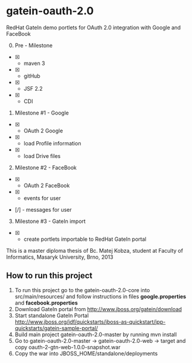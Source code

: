 gatein-oauth-2.0
================

RedHat GateIn demo portlets for OAuth 2.0 integration with Google and FaceBook

0. Pre - Milestone
 - [x] - maven 3
 - [x] - gitHub
 - [x] - JSF 2.2
 - [x] - CDI

1. Milestone #1 - Google
 - [x] - OAuth 2 Google
 - [x] - load Profile information
 - [x] - load Drive files

2. Milestone #2 - FaceBook
 - [x] - OAuth 2 FaceBook
 - [x] - events for user
 - [/] - messages for user

3. Milestone #3 - GateIn import
 - [x] - create portlets importable to RedHat GateIn portal

This is a master diploma thesis of Bc. Matej Kobza, student at Faculty of Informatics, Masaryk University, Brno, 2013

How to run this project
---------------
1. To run this project go to the gatein-oauth-2.0-core into
src/main/resources/ and follow instructions in files **google.properties** and **facebook.properties**
2. Download GateIn portal from http://www.jboss.org/gatein/download
3. Start standalone GateIn Portal http://www.jboss.org/jdf/quickstarts/jboss-as-quickstart/jpp-quickstarts/gatein-sample-portal/
4. Build main project gatein-oauth-2.0-master by running mvn install
5. Go to gatein-oauth-2.0-master -> gatein-oauth-2.0-web -> target and copy oauth-2-gtn-web-1.0.0-snapshot.war
6. Copy the war into JBOSS_HOME/standalone/deployments